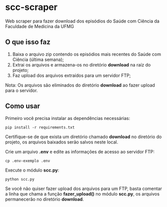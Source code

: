 # scc-scraper
Web scraper para fazer download dos episódios do Saúde com Ciência da Faculdade de Medicina da UFMG

## O que isso faz
1. Baixa o arquivo zip contendo os episódios mais recentes do Saúde com Ciência (última semana);
2. Extrai os arquivos e armazena-os no diretório **download** na raíz do projeto;
3. Faz upload dos arquivos extraídos para um servidor FTP;

Nota: Os arquivos são eliminados do diretório **download** ao fazer upload para o servidor.

## Como usar
Primeiro você precisa instalar as dependências necessárias:
```
pip install -r requirements.txt
```

Certifique-se de que exista um diretório chamado **download** no diretório do projeto,
os arquivos baixados serão salvos neste local.

Crie um arquivo **.env** e edite as informações de acesso ao servidor FTP:
```
cp .env-exemplo .env
```

Execute o módulo **scc.py**:
```
python scc.py
```

Se você não quiser fazer upload dos arquivos para um FTP, basta comentar a linha que chama a função **fazer_upload()** no módulo **scc.py**, os
arquivos permanecerão no diretório **download**.

